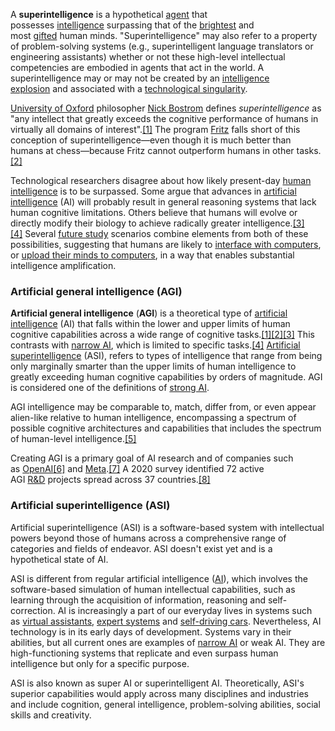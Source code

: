 A **superintelligence** is a hypothetical [agent](https://en.wikipedia.org/wiki/Intelligent_agent "Intelligent agent") that possesses [intelligence](https://en.wikipedia.org/wiki/Intelligence "Intelligence") surpassing that of the [brightest](https://en.wikipedia.org/wiki/Genius "Genius") and most [gifted](https://en.wikipedia.org/wiki/Intellectual_giftedness "Intellectual giftedness") human minds. "Superintelligence" may also refer to a property of problem-solving systems (e.g., superintelligent language translators or engineering assistants) whether or not these high-level intellectual competencies are embodied in agents that act in the world. A superintelligence may or may not be created by an [intelligence explosion](https://en.wikipedia.org/wiki/Technological_singularity#Intelligence_explosion "Technological singularity") and associated with a [technological singularity](https://en.wikipedia.org/wiki/Technological_singularity "Technological singularity").

[University of Oxford](https://en.wikipedia.org/wiki/University_of_Oxford "University of Oxford") philosopher [Nick Bostrom](https://en.wikipedia.org/wiki/Nick_Bostrom "Nick Bostrom") defines _superintelligence_ as "any intellect that greatly exceeds the cognitive performance of humans in virtually all domains of interest".[[1]](https://en.wikipedia.org/wiki/Superintelligence#cite_note-FOOTNOTEBostrom2014Chapter_2-1) The program [Fritz](https://en.wikipedia.org/wiki/Fritz_(chess) "Fritz (chess)") falls short of this conception of superintelligence—even though it is much better than humans at chess—because Fritz cannot outperform humans in other tasks.[[2]](https://en.wikipedia.org/wiki/Superintelligence#cite_note-FOOTNOTEBostrom201422-2)

Technological researchers disagree about how likely present-day [human intelligence](https://en.wikipedia.org/wiki/Human_intelligence "Human intelligence") is to be surpassed. Some argue that advances in [artificial intelligence](https://en.wikipedia.org/wiki/Artificial_intelligence "Artificial intelligence") (AI) will probably result in general reasoning systems that lack human cognitive limitations. Others believe that humans will evolve or directly modify their biology to achieve radically greater intelligence.[[3]](https://en.wikipedia.org/wiki/Superintelligence#cite_note-3)[[4]](https://en.wikipedia.org/wiki/Superintelligence#cite_note-4) Several [future study](https://en.wikipedia.org/wiki/Futures_studies "Futures studies") scenarios combine elements from both of these possibilities, suggesting that humans are likely to [interface with computers](https://en.wikipedia.org/wiki/Brain%E2%80%93computer_interface), or [upload their minds to computers](https://en.wikipedia.org/wiki/Mind_uploading "Mind uploading"), in a way that enables substantial intelligence amplification.

### Artificial general intelligence (AGI)
**Artificial general intelligence** (**AGI**) is a theoretical type of [artificial intelligence](https://en.wikipedia.org/wiki/Artificial_intelligence "Artificial intelligence") (AI) that falls within the lower and upper limits of human cognitive capabilities across a wide range of cognitive tasks.[[1]](https://en.wikipedia.org/wiki/Artificial_general_intelligence#cite_note-1)[[2]](https://en.wikipedia.org/wiki/Artificial_general_intelligence#cite_note-2)[[3]](https://en.wikipedia.org/wiki/Artificial_general_intelligence#cite_note-3) This contrasts with [narrow AI](https://en.wikipedia.org/wiki/Narrow_AI "Narrow AI"), which is limited to specific tasks.[[4]](https://en.wikipedia.org/wiki/Artificial_general_intelligence#cite_note-4) [Artificial superintelligence](https://en.wikipedia.org/wiki/Artificial_superintelligence "Artificial superintelligence") (ASI), refers to types of intelligence that range from being only marginally smarter than the upper limits of human intelligence to greatly exceeding human cognitive capabilities by orders of magnitude. AGI is considered one of the definitions of [strong AI](https://en.wikipedia.org/wiki/Strong_AI_(disambiguation) "Strong AI (disambiguation)").

AGI intelligence may be comparable to, match, differ from, or even appear alien-like relative to human intelligence, encompassing a spectrum of possible cognitive architectures and capabilities that includes the spectrum of human-level intelligence.[[5]](https://en.wikipedia.org/wiki/Artificial_general_intelligence#cite_note-5)

Creating AGI is a primary goal of AI research and of companies such as [OpenAI](https://en.wikipedia.org/wiki/OpenAI "OpenAI")[[6]](https://en.wikipedia.org/wiki/Artificial_general_intelligence#cite_note-:1-6) and [Meta](https://en.wikipedia.org/wiki/Meta_Platforms "Meta Platforms").[[7]](https://en.wikipedia.org/wiki/Artificial_general_intelligence#cite_note-7) A 2020 survey identified 72 active AGI [R&D](https://en.wikipedia.org/wiki/R%26D "R&D") projects spread across 37 countries.[[8]](https://en.wikipedia.org/wiki/Artificial_general_intelligence#cite_note-baum-8)

### Artificial superintelligence (ASI)
Artificial superintelligence (ASI) is a software-based system with intellectual powers beyond those of humans across a comprehensive range of categories and fields of endeavor. ASI doesn't exist yet and is a hypothetical state of AI.

ASI is different from regular artificial intelligence ([AI](https://www.techtarget.com/searchenterpriseai/definition/AI-Artificial-Intelligence)), which involves the software-based simulation of human intellectual capabilities, such as learning through the acquisition of information, reasoning and self-correction. AI is increasingly a part of our everyday lives in systems such as [virtual assistants](https://www.techtarget.com/searchcustomerexperience/definition/virtual-assistant-AI-assistant), [expert systems](https://www.techtarget.com/searchenterpriseai/definition/expert-system) and [self-driving cars](https://www.techtarget.com/searchenterpriseai/definition/driverless-car). Nevertheless, AI technology is in its early days of development. Systems vary in their abilities, but all current ones are examples of [narrow AI](https://www.techtarget.com/searchenterpriseai/definition/narrow-AI-weak-AI) or weak AI. They are high-functioning systems that replicate and even surpass human intelligence but only for a specific purpose.

ASI is also known as super AI or superintelligent AI. Theoretically, ASI's superior capabilities would apply across many disciplines and industries and include cognition, general intelligence, problem-solving abilities, social skills and creativity.